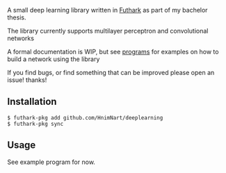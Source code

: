 A small deep learning library written in [Futhark](https://futhark-lang.org)
as part of my bachelor thesis.

The library currently supports multilayer perceptron and convolutional networks

A formal documentation is WIP, but see [programs](https://github.com/HnimNart/futhark_ann_func/tree/master/programs)
for examples on how to build a network using the library

If you find bugs, or find something that can be improved
please open an issue! thanks!


## Installation

```
$ futhark-pkg add github.com/HnimNart/deeplearning
$ futhark-pkg sync
```


## Usage

See example program for now.
